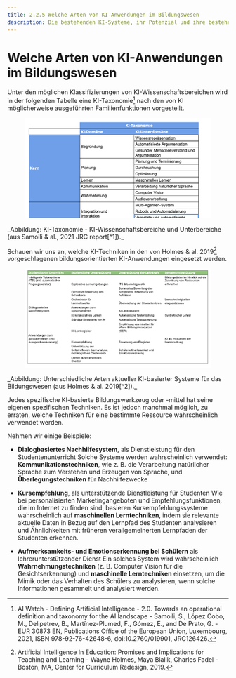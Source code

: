 ```yaml
---
title: 2.2.5 Welche Arten von KI-Anwendungen im Bildungswesen
description: Die bestehenden KI-Systeme, ihr Potenzial und ihre bestehenden Anwendungen im Bildungswesen
---
```

# Welche Arten von KI-Anwendungen im Bildungswesen

Unter den möglichen Klassifizierungen von KI-Wissenschaftsbereichen wird in der folgenden Tabelle eine KI-Taxonomie[^1] nach den von KI möglicherweise ausgeführten Familienfunktionen vorgestellt.
<figure>
  <img src="Images/AI-Taxonomy-Samoli-al-2021-de.png" alt="Image of AI Taxonomy"/>  
</figure>
_Abbildung: KI-Taxonomie - KI-Wissenschaftsbereiche und Unterbereiche (aus Samoili &amp; al., 2021 JRC report[^1])._

Schauen wir uns an, welche KI-Techniken in den von Holmes &amp; al. 2019[^2] vorgeschlagenen bildungsorientierten KI-Anwendungen eingesetzt werden.
<figure>
  <img src="Images/AIED-Holmes-systems-de.png" alt="Image of AI-based education-oriented systems"/>
</figure>
_Abbildung: Unterschiedliche Arten aktueller KI-basierter Systeme für das Bildungswesen (aus Holmes &amp; al. 2019[^2])._

Jedes spezifische KI-basierte Bildungswerkzeug oder -mittel hat seine eigenen spezifischen Techniken. Es ist jedoch manchmal möglich, zu erraten, welche Techniken für eine bestimmte Ressource wahrscheinlich verwendet werden.

Nehmen wir einige Beispiele:

- **Dialogbasiertes Nachhilfesystem**, als Dienstleistung für den Studentenunterricht
Solche Systeme werden wahrscheinlich verwendet: **Kommunikationstechniken**, wie z. B. die Verarbeitung natürlicher Sprache zum Verstehen und Erzeugen von Sprache, und **Überlegungstechniken** für Nachhilfezwecke

- **Kursempfehlung**, als unterstützende Dienstleistung für Studenten
Wie bei personalisierten Marketingangeboten und Empfehlungsfunktionen, die im Internet zu finden sind, basieren Kursempfehlungssysteme wahrscheinlich auf **maschinellen Lerntechniken**, indem sie relevante aktuelle Daten in Bezug auf den Lernpfad des Studenten analysieren und Ähnlichkeiten mit früheren verallgemeinerten Lernpfaden der Studenten erkennen.

- **Aufmerksamkeits- und Emotionserkennung bei Schülern** als lehrerunterstützender Dienst
Ein solches System wird wahrscheinlich **Wahrnehmungstechniken** (z. B. Computer Vision für die Gesichtserkennung) und **maschinelle Lerntechniken** einsetzen, um die Mimik oder das Verhalten des Schülers zu analysieren, wenn solche Informationen gesammelt und analysiert werden.


[^1]: AI Watch - Defining Artificial Intelligence - 2.0. Towards an operational definition and taxonomy for the AI landscape - Samoili, S., López Cobo, M., Delipetrev, B., Martínez-Plumed, F., Gómez, E., and De Prato, G. - EUR 30873 EN, Publications Office of the European Union, Luxembourg, 2021, ISBN 978-92-76-42648-6, doi:10.2760/019901, JRC126426.

[^2]: Artificial Intelligence In Education: Promises and Implications for Teaching and Learning - Wayne Holmes, Maya Bialik, Charles Fadel - Boston, MA, Center for Curriculum Redesign, 2019.
